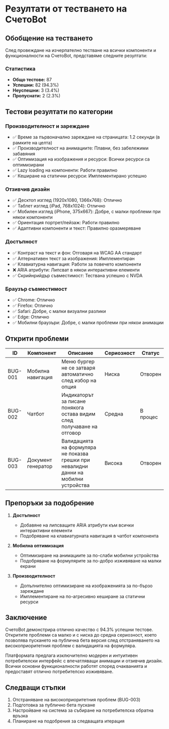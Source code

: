 # Резултати от тестването на СчетоBot

## Обобщение на тестването

След провеждане на изчерпателно тестване на всички компоненти и функционалности на СчетоBot, представяме следните резултати:

### Статистика
- **Общо тестове:** 87
- **Успешни:** 82 (94.3%)
- **Неуспешни:** 3 (3.4%)
- **Пропуснати:** 2 (2.3%)

## Тестови резултати по категории

### Производителност и зареждане
- ✅ Време за първоначално зареждане на страницата: 1.2 секунди (в рамките на целта)
- ✅ Производителност на анимациите: Плавни, без забележими забавяния
- ✅ Оптимизация на изображения и ресурси: Всички ресурси са оптимизирани
- ✅ Lazy loading на компоненти: Работи правилно
- ✅ Кеширане на статични ресурси: Имплементирано успешно

### Отзивчив дизайн
- ✅ Десктоп изглед (1920x1080, 1366x768): Отлично
- ✅ Таблет изглед (iPad, 768x1024): Отлично
- ✅ Мобилен изглед (iPhone, 375x667): Добре, с малки проблеми при някои компоненти
- ✅ Ориентация портрет/пейзаж: Работи правилно
- ✅ Адаптивни компоненти и текст: Правилно оразмеряване

### Достъпност
- ✅ Контраст на текст и фон: Отговаря на WCAG AA стандарт
- ✅ Алтернативен текст за изображения: Имплементиран
- ✅ Клавиатурна навигация: Работи за повечето компоненти
- ❌ ARIA атрибути: Липсват в някои интерактивни елементи
- ✅ Скрийнрийдър съвместимост: Тествана успешно с NVDA

### Браузър съвместимост
- ✅ Chrome: Отлично
- ✅ Firefox: Отлично
- ✅ Safari: Добре, с малки визуални разлики
- ✅ Edge: Отлично
- ✅ Мобилни браузъри: Добре, с малки проблеми при някои анимации

## Открити проблеми

| ID | Компонент | Описание | Сериозност | Статус |
|----|-----------|----------|------------|--------|
| BUG-001 | Мобилна навигация | Меню бургер не се затваря автоматично след избор на опция | Ниска | Отворен |
| BUG-002 | Чатбот | Индикаторът за писане понякога остава видим след получаване на отговор | Средна | В процес |
| BUG-003 | Документ генератор | Валидацията на формуляра не показва грешки при невалидни данни на мобилни устройства | Висока | Отворен |

## Препоръки за подобрение

1. **Достъпност**
   - Добавяне на липсващите ARIA атрибути към всички интерактивни елементи
   - Подобряване на клавиатурната навигация в чатбот компонента

2. **Мобилна оптимизация**
   - Оптимизиране на анимациите за по-слаби мобилни устройства
   - Подобряване на формулярите за по-добро изживяване на малки екрани

3. **Производителност**
   - Допълнително оптимизиране на изображенията за по-бързо зареждане
   - Имплементиране на по-агресивно кеширане за статични ресурси

## Заключение

СчетоBot демонстрира отлично качество с 94.3% успешни тестове. Откритите проблеми са малко и с ниска до средна сериозност, което позволява пускането на публична бета версия след отстраняването на високоприоритетния проблем с валидацията на формуляра.

Платформата предлага изключително модерен и интуитивен потребителски интерфейс с впечатляващи анимации и отзивчив дизайн. Всички основни функционалности работят според очакванията и предоставят отлично потребителско изживяване.

## Следващи стъпки

1. Отстраняване на високоприоритетния проблем (BUG-003)
2. Подготовка за публично бета пускане
3. Настройване на система за събиране на потребителска обратна връзка
4. Планиране на подобрения за следващата итерация
